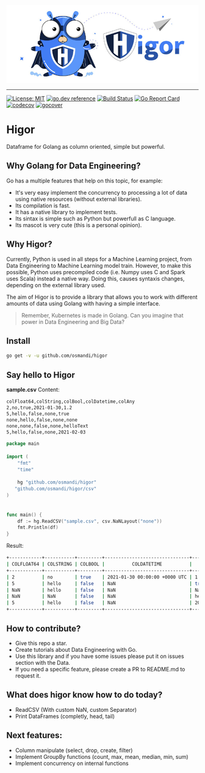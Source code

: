 ![higor_logo](higor_logo.jpg)

------

[![License: MIT](https://img.shields.io/badge/License-MIT-yellow.svg)](https://opensource.org/licenses/MIT) 
[![go.dev reference](https://img.shields.io/badge/go.dev-reference-007d9c?logo=go&logoColor=white&style=flat-square)](https://pkg.go.dev/github.com/osmandi/higor)
[![Build Status](https://travis-ci.com/osmandi/higor.svg?branch=master)](https://travis-ci.com/osmandi/higor)
[![Go Report Card](https://goreportcard.com/badge/github.com/osmandi/higor)](https://goreportcard.com/report/github.com/osmandi/higor)
[![codecov](https://codecov.io/gh/osmandi/higor/branch/master/graph/badge.svg)](https://codecov.io/gh/osmandi/higor)
[![gocover](https://gocover.io/_badge/github.com/osmandi/higor?nocache=wapty)](https://gocover.io/github.com/osmandi/higor?nocache=wapty)

# Higor

Dataframe for Golang as column oriented, simple but powerful.

## Why Golang for Data Engineering?

Go has a multiple features that help on this topic, for example:
- It's very easy implement the concurrency to processing a lot of data using native resources (without external libraries).
- Its compilation is fast.
- It has a native library to implement tests.
- Its sintax is simple such as Python but powerfull as C language.
- Its mascot is very cute (this is a personal opinion).

## Why Higor?

Currently, Python is used in all steps for a Machine Learning project, from Data Engineering to Machine Learning model train. However, to make this possible, Python uses precompiled code (i.e. Numpy uses C and Spark uses Scala) instead a native way. Doing this, causes syntaxis changes, depending on the external library used.

The aim of Higor is to provide a library that allows you to work with different amounts of data using Golang with having a simple interface.

> Remember, Kubernetes is made in Golang. Can you imagine that power in Data Engineering and Big Data?

## Install

```Bash
go get -v -u github.com/osmandi/higor
```

## Say hello to Higor

**sample.csv** Content:
```
colFloat64,colString,colBool,colDatetime,colAny
2,no,true,2021-01-30,1.2
5,hello,false,none,true
none,hello,false,none,none
none,none,false,none,helloText
5,hello,false,none,2021-02-03
```

```Go
package main

import (
	"fmt"
	"time"

	hg "github.com/osmandi/higor"
   "github.com/osmandi/higor/csv"
)


func main() {
	df := hg.ReadCSV("sample.csv", csv.NaNLayout("none"))
	fmt.Println(df)
}
```

Result:

```Bash
+------------+-----------+---------+-------------------------------+-------------------------------+
| COLFLOAT64 | COLSTRING | COLBOOL |          COLDATETIME          |            COLANY             |
+------------+-----------+---------+-------------------------------+-------------------------------+
| 2          | no        | true    | 2021-01-30 00:00:00 +0000 UTC | 1.2                           |
| 5          | hello     | false   | NaN                           | true                          |
| NaN        | hello     | false   | NaN                           | NaN                           |
| NaN        | NaN       | false   | NaN                           | helloText                     |
| 5          | hello     | false   | NaN                           | 2021-02-03 00:00:00 +0000 UTC |
+------------+-----------+---------+-------------------------------+-------------------------------+
```

## How to contribute?
- Give this repo a star.
- Create tutorials about Data Engineering with Go.
- Use this library and if you have some issues please put it on issues section with the Data.
- If you need a specific feature, please create a PR to README.md to request it.

## What does higor know how to do today?
- ReadCSV (With custom NaN, custom Separator)
- Print DataFrames (completly, head, tail)

## Next features:
- Column manipulate (select, drop, create, filter)
- Implement GroupBy functions (count, max, mean, median, min, sum)
- Implement concurrency on internal functions
